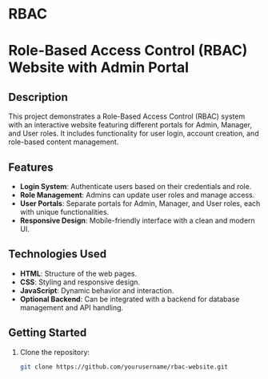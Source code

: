 # RBAC

# Role-Based Access Control (RBAC) Website with Admin Portal

## Description
This project demonstrates a Role-Based Access Control (RBAC) system with an interactive website featuring different portals for Admin, Manager, and User roles. It includes functionality for user login, account creation, and role-based content management.

## Features
- **Login System**: Authenticate users based on their credentials and role.
- **Role Management**: Admins can update user roles and manage access.
- **User Portals**: Separate portals for Admin, Manager, and User roles, each with unique functionalities.
- **Responsive Design**: Mobile-friendly interface with a clean and modern UI.

## Technologies Used
- **HTML**: Structure of the web pages.
- **CSS**: Styling and responsive design.
- **JavaScript**: Dynamic behavior and interaction.
- **Optional Backend**: Can be integrated with a backend for database management and API handling.

## Getting Started
1. Clone the repository:
   ```bash
   git clone https://github.com/yourusername/rbac-website.git

